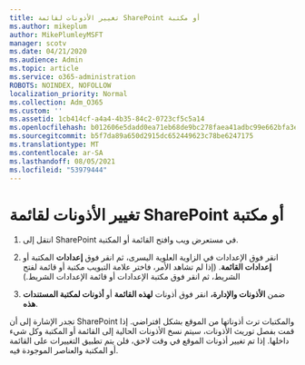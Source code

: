 ```yaml
---
title: تغيير الأذونات لقائمة SharePoint أو مكتبة
ms.author: mikeplum
author: MikePlumleyMSFT
manager: scotv
ms.date: 04/21/2020
ms.audience: Admin
ms.topic: article
ms.service: o365-administration
ROBOTS: NOINDEX, NOFOLLOW
localization_priority: Normal
ms.collection: Adm_O365
ms.custom: ''
ms.assetid: 1cb414cf-a4a4-4b35-84c2-0723cf5c5a14
ms.openlocfilehash: b012606e5dadd0ea71eb68de9bc278faea41adbc99e662bfa3eea6653548c1a8
ms.sourcegitcommit: b5f7da89a650d2915dc652449623c78be6247175
ms.translationtype: MT
ms.contentlocale: ar-SA
ms.lasthandoff: 08/05/2021
ms.locfileid: "53979444"
---
```

# <a name="change-permissions-for-a-sharepoint-list-or-library"></a>تغيير الأذونات لقائمة SharePoint أو مكتبة

1. انتقل إلى SharePoint في مستعرض ويب وافتح القائمة أو المكتبة.
    
2. انقر فوق الإعدادات في الزاوية العلوية اليسرى، ثم انقر فوق **إعدادات** المكتبة أو **إعدادات القائمة**. (إذا لم تشاهد الأمر، فاختر علامة التبويب مكتبة أو قائمة لفتح  الشريط، ثم انقر  فوق مكتبة الإعدادات أو قائمة الإعدادات الشريط.)   
    
3. ضمن **الأذونات والإدارة،** انقر فوق أذونات **لهذه القائمة** أو **أذونات لمكتبة المستندات هذه**.
    
تجدر الإشارة إلى أن SharePoint والمكتبات ترث أذوناتها من الموقع بشكل افتراضي. إذا قمت بفصل توريث الأذونات، سيتم نسخ الأذونات الحالية إلى القائمة أو المكتبة وكل شيء داخلها. إذا تم تغيير أذونات الموقع في وقت لاحق، فلن يتم تطبيق التغييرات على القائمة أو المكتبة والعناصر الموجودة فيه.
  

